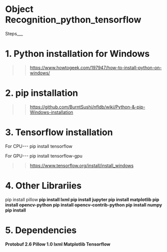 # Object Recognition_python_tensorflow


Steps___ 


# 1. Python installation for Windows

>> https://www.howtogeek.com/197947/how-to-install-python-on-windows/




# 2. pip installation


>> https://github.com/BurntSushi/nfldb/wiki/Python-&-pip-Windows-installation



# 3. Tensorflow installation

For CPU--- 
pip install tensorflow

For GPU---
pip install tensorflow-gpu

>> https://www.tensorflow.org/install/install_windows




# 4. Other Librariies

>> 
pip install pillow<b/>
pip install lxml
pip install jupyter
pip install matplotlib
pip install opencv-python
pip install opencv-contrib-python
pip install numpy
pip install 


# 5. Dependencies

Protobuf 2.6
Pillow 1.0
lxml
Matplotlib
Tensorflow





